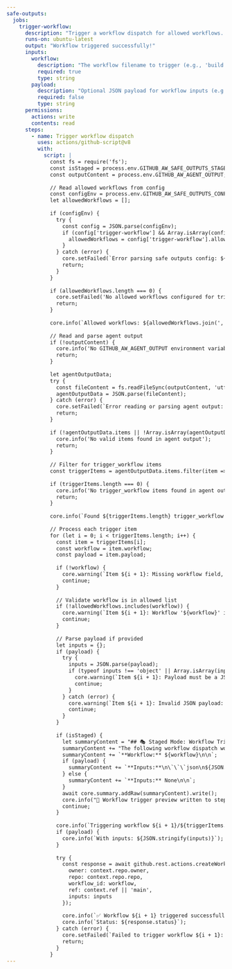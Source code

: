 ```yaml
---
safe-outputs:
  jobs:
    trigger-workflow:
      description: "Trigger a workflow dispatch for allowed workflows. Requires actions: write permission or a custom GitHub token."
      runs-on: ubuntu-latest
      output: "Workflow triggered successfully!"
      inputs:
        workflow:
          description: "The workflow filename to trigger (e.g., 'build.yml')"
          required: true
          type: string
        payload:
          description: "Optional JSON payload for workflow inputs (e.g., '{\"environment\":\"production\"}')"
          required: false
          type: string
      permissions:
        actions: write
        contents: read
      steps:
        - name: Trigger workflow dispatch
          uses: actions/github-script@v8
          with:
            script: |
              const fs = require('fs');
              const isStaged = process.env.GITHUB_AW_SAFE_OUTPUTS_STAGED === 'true';
              const outputContent = process.env.GITHUB_AW_AGENT_OUTPUT;
              
              // Read allowed workflows from config
              const configEnv = process.env.GITHUB_AW_SAFE_OUTPUTS_CONFIG;
              let allowedWorkflows = [];
              
              if (configEnv) {
                try {
                  const config = JSON.parse(configEnv);
                  if (config['trigger-workflow'] && Array.isArray(config['trigger-workflow'].allowed)) {
                    allowedWorkflows = config['trigger-workflow'].allowed;
                  }
                } catch (error) {
                  core.setFailed(`Error parsing safe outputs config: ${error instanceof Error ? error.message : String(error)}`);
                  return;
                }
              }
              
              if (allowedWorkflows.length === 0) {
                core.setFailed('No allowed workflows configured for trigger-workflow. Please specify allowed workflows in safe-outputs configuration.');
                return;
              }
              
              core.info(`Allowed workflows: ${allowedWorkflows.join(', ')}`);
              
              // Read and parse agent output
              if (!outputContent) {
                core.info('No GITHUB_AW_AGENT_OUTPUT environment variable found');
                return;
              }
              
              let agentOutputData;
              try {
                const fileContent = fs.readFileSync(outputContent, 'utf8');
                agentOutputData = JSON.parse(fileContent);
              } catch (error) {
                core.setFailed(`Error reading or parsing agent output: ${error instanceof Error ? error.message : String(error)}`);
                return;
              }
              
              if (!agentOutputData.items || !Array.isArray(agentOutputData.items)) {
                core.info('No valid items found in agent output');
                return;
              }
              
              // Filter for trigger_workflow items
              const triggerItems = agentOutputData.items.filter(item => item.type === 'trigger_workflow');
              
              if (triggerItems.length === 0) {
                core.info('No trigger_workflow items found in agent output');
                return;
              }
              
              core.info(`Found ${triggerItems.length} trigger_workflow item(s)`);
              
              // Process each trigger item
              for (let i = 0; i < triggerItems.length; i++) {
                const item = triggerItems[i];
                const workflow = item.workflow;
                const payload = item.payload;
                
                if (!workflow) {
                  core.warning(`Item ${i + 1}: Missing workflow field, skipping`);
                  continue;
                }
                
                // Validate workflow is in allowed list
                if (!allowedWorkflows.includes(workflow)) {
                  core.warning(`Item ${i + 1}: Workflow '${workflow}' is not in allowed list. Allowed workflows: ${allowedWorkflows.join(', ')}`);
                  continue;
                }
                
                // Parse payload if provided
                let inputs = {};
                if (payload) {
                  try {
                    inputs = JSON.parse(payload);
                    if (typeof inputs !== 'object' || Array.isArray(inputs)) {
                      core.warning(`Item ${i + 1}: Payload must be a JSON object, got ${typeof inputs}`);
                      continue;
                    }
                  } catch (error) {
                    core.warning(`Item ${i + 1}: Invalid JSON payload: ${error instanceof Error ? error.message : String(error)}`);
                    continue;
                  }
                }
                
                if (isStaged) {
                  let summaryContent = "## 🎭 Staged Mode: Workflow Trigger Preview\n\n";
                  summaryContent += "The following workflow dispatch would be triggered if staged mode was disabled:\n\n";
                  summaryContent += `**Workflow:** ${workflow}\n\n`;
                  if (payload) {
                    summaryContent += `**Inputs:**\n\`\`\`json\n${JSON.stringify(inputs, null, 2)}\n\`\`\`\n\n`;
                  } else {
                    summaryContent += `**Inputs:** None\n\n`;
                  }
                  await core.summary.addRaw(summaryContent).write();
                  core.info("📝 Workflow trigger preview written to step summary");
                  continue;
                }
                
                core.info(`Triggering workflow ${i + 1}/${triggerItems.length}: ${workflow}`);
                if (payload) {
                  core.info(`With inputs: ${JSON.stringify(inputs)}`);
                }
                
                try {
                  const response = await github.rest.actions.createWorkflowDispatch({
                    owner: context.repo.owner,
                    repo: context.repo.repo,
                    workflow_id: workflow,
                    ref: context.ref || 'main',
                    inputs: inputs
                  });
                  
                  core.info(`✅ Workflow ${i + 1} triggered successfully`);
                  core.info(`Status: ${response.status}`);
                } catch (error) {
                  core.setFailed(`Failed to trigger workflow ${i + 1}: ${error instanceof Error ? error.message : String(error)}`);
                  return;
                }
              }
---
```

<!--
## Trigger Workflow Integration

This shared configuration provides a custom safe-job for triggering workflow dispatches on allowed workflows.

### Safe Job: trigger-workflow

The `trigger-workflow` safe-job allows agentic workflows to trigger workflow dispatches on specified workflows using the GitHub REST API.

**Agent Output Format:**

The agent should output JSON with items of type `trigger_workflow`:

```json
{
  "items": [
    {
      "type": "trigger_workflow",
      "workflow": "build.yml",
      "payload": "{\"environment\":\"production\",\"version\":\"1.0.0\"}"
    }
  ]
}
```

**Required Configuration:**

You must configure allowed workflows in your workflow's `safe-outputs` configuration:

```yaml
safe-outputs:
  trigger-workflow:
    allowed:
      - "build.yml"
      - "deploy.yml"
      - "test.yml"
```

**Fields:**

- `workflow`: The workflow filename to trigger (must be in the allowed list)
- `payload`: Optional JSON string containing workflow inputs

**Permissions:**

This safe-job requires `actions: write` permission to trigger workflow dispatches. The default `GITHUB_TOKEN` should have sufficient permissions in most cases.

**Example Usage in Workflow:**

```markdown
---
on:
  issues:
    types: [opened]
permissions:
  contents: read
  issues: read
engine: claude
imports:
  - shared/trigger-workflow.md
safe-outputs:
  trigger-workflow:
    allowed:
      - "build.yml"
      - "deploy.yml"
---

# Issue-Triggered Build

When a new issue is created, analyze it and trigger the appropriate workflow.

If the issue mentions "deploy", trigger the deploy.yml workflow.
If the issue mentions "build", trigger the build.yml workflow.

Use the trigger_workflow safe output to trigger the appropriate workflow.
```

**Validation:**

The safe-job validates:
- Workflow filename is in the allowed list
- Payload is valid JSON (if provided)
- Payload is an object, not an array or primitive

**Staged Mode Support:**

This safe-job fully supports staged mode. When `staged: true` is set in the workflow's safe-outputs configuration, workflow triggers will be previewed in the step summary instead of being dispatched.

**Security Considerations:**

- Only workflows explicitly listed in the `allowed` configuration can be triggered
- The `ref` parameter defaults to the current workflow's ref or `main`
- Payload validation ensures only valid JSON objects are passed
- Failed triggers will fail the entire safe-job with an error message
-->
